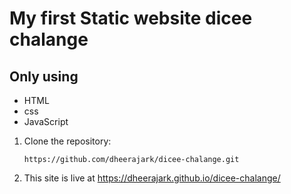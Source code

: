 # My first Static website dicee chalange
## Only using 
* HTML
* css
* JavaScript
1. Clone the repository:

   ```
   https://github.com/dheerajark/dicee-chalange.git
   ```
2. This site is live at
   https://dheerajark.github.io/dicee-chalange/

